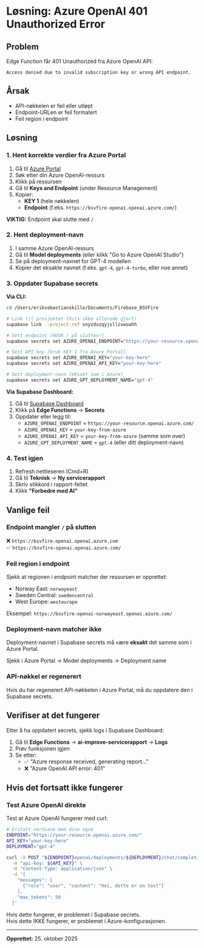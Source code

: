 # Løsning: Azure OpenAI 401 Unauthorized Error

## Problem
Edge Function får 401 Unauthorized fra Azure OpenAI API:
```
Access denied due to invalid subscription key or wrong API endpoint.
```

## Årsak
- API-nøkkelen er feil eller utløpt
- Endpoint-URLen er feil formatert
- Feil region i endpoint

## Løsning

### 1. Hent korrekte verdier fra Azure Portal

1. Gå til [Azure Portal](https://portal.azure.com)
2. Søk etter din Azure OpenAI-ressurs
3. Klikk på ressursen
4. Gå til **Keys and Endpoint** (under Resource Management)
5. Kopier:
   - **KEY 1** (hele nøkkelen)
   - **Endpoint** (f.eks. `https://bsvfire-openai.openai.azure.com/`)

**VIKTIG:** Endpoint skal slutte med `/`

### 2. Hent deployment-navn

1. I samme Azure OpenAI-ressurs
2. Gå til **Model deployments** (eller klikk "Go to Azure OpenAI Studio")
3. Se på deployment-navnet for GPT-4 modellen
4. Kopier det eksakte navnet (f.eks. `gpt-4`, `gpt-4-turbo`, eller noe annet)

### 3. Oppdater Supabase secrets

**Via CLI:**
```bash
cd /Users/eriksebastianskille/Documents/Firebase_BSVFire

# Link til prosjektet (hvis ikke allerede gjort)
supabase link --project-ref snyzduzqyjsllzvwuahh

# Sett endpoint (HUSK / på slutten!)
supabase secrets set AZURE_OPENAI_ENDPOINT="https://your-resource.openai.azure.com/"

# Sett API key (bruk KEY 1 fra Azure Portal)
supabase secrets set AZURE_OPENAI_KEY="your-key-here"
supabase secrets set AZURE_OPENAI_API_KEY="your-key-here"

# Sett deployment-navn (eksakt som i Azure)
supabase secrets set AZURE_GPT_DEPLOYMENT_NAME="gpt-4"
```

**Via Supabase Dashboard:**
1. Gå til [Supabase Dashboard](https://supabase.com/dashboard/project/snyzduzqyjsllzvwuahh/settings/functions)
2. Klikk på **Edge Functions** → **Secrets**
3. Oppdater eller legg til:
   - `AZURE_OPENAI_ENDPOINT` = `https://your-resource.openai.azure.com/`
   - `AZURE_OPENAI_KEY` = `your-key-from-azure`
   - `AZURE_OPENAI_API_KEY` = `your-key-from-azure` (samme som over)
   - `AZURE_GPT_DEPLOYMENT_NAME` = `gpt-4` (eller ditt deployment-navn)

### 4. Test igjen

1. Refresh nettleseren (Cmd+R)
2. Gå til **Teknisk** → **Ny servicerapport**
3. Skriv stikkord i rapport-feltet
4. Klikk **"Forbedre med AI"**

## Vanlige feil

### Endpoint mangler `/` på slutten
❌ `https://bsvfire-openai.openai.azure.com`  
✅ `https://bsvfire-openai.openai.azure.com/`

### Feil region i endpoint
Sjekk at regionen i endpoint matcher der ressursen er opprettet:
- Norway East: `norwayeast`
- Sweden Central: `swedencentral`
- West Europe: `westeurope`

Eksempel: `https://bsvfire-openai-norwayeast.openai.azure.com/`

### Deployment-navn matcher ikke
Deployment-navnet i Supabase secrets må være **eksakt** det samme som i Azure Portal.

Sjekk i Azure Portal → Model deployments → Deployment name

### API-nøkkel er regenerert
Hvis du har regenerert API-nøkkelen i Azure Portal, må du oppdatere den i Supabase secrets.

## Verifiser at det fungerer

Etter å ha oppdatert secrets, sjekk logs i Supabase Dashboard:

1. Gå til **Edge Functions** → **ai-improve-servicerapport** → **Logs**
2. Prøv funksjonen igjen
3. Se etter:
   - ✅ "Azure response received, generating report..."
   - ❌ "Azure OpenAI API error: 401"

## Hvis det fortsatt ikke fungerer

### Test Azure OpenAI direkte

Test at Azure OpenAI fungerer med curl:

```bash
# Erstatt verdiene med dine egne
ENDPOINT="https://your-resource.openai.azure.com/"
API_KEY="your-key-here"
DEPLOYMENT="gpt-4"

curl -X POST "${ENDPOINT}openai/deployments/${DEPLOYMENT}/chat/completions?api-version=2024-06-01" \
  -H "api-key: ${API_KEY}" \
  -H "Content-Type: application/json" \
  -d '{
    "messages": [
      {"role": "user", "content": "Hei, dette er en test"}
    ],
    "max_tokens": 50
  }'
```

Hvis dette fungerer, er problemet i Supabase secrets.  
Hvis dette IKKE fungerer, er problemet i Azure-konfigurasjonen.

---

**Opprettet:** 25. oktober 2025

